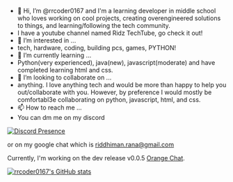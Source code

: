 - 👋 Hi, I’m @rrcoder0167 and I'm a learning developer in middle school who loves working on cool projects, creating overengineered solutions to things, and learning/following the tech community.
- I have a youtube channel named Ridz TechTube, go check it out!
- 👀 I’m interested in ...
- tech, hardware, coding, building pcs, games, PYTHON!
- 🌱 I’m currently learning ...
- Python(very experienced), java(new), javascript(moderate) and have completed learning html and css.
- 💞️ I’m looking to collaborate on ...
- anything. I love anything tech and would be more than happy to help you out/collaborate with you. However, by preference I would mostly be comfortabl3e collaborating on python, javascript, html, and css.
- 📫 How to reach me ...
- You can dm me on my discord

[![Discord Presence](https://lanyard.cnrad.dev/api/870936028108705803)](https://discord.com/users/870936028108705803)

or on my google chat which is [riddhiman.rana@gmail.com](mailto:riddhiman.rana@gmail.com)

Currently, I'm working on the dev release v0.0.5 [Orange Chat](https://github.com/rrcoder0167/Orange-Chat).

<!---
rrcoder0167/rrcoder0167 is a ✨ special ✨ repository because its `README.md` (this file) appears on your GitHub profile.
You can click the Preview link to take a look at your changes.
--->
[![rrcoder0167's GitHub stats](https://github-readme-stats.vercel.app/api?username=rrcoder0167)](https://github.com/anuraghazra/github-readme-stats&bg_color=24273a&text_color=cad3f5&icon_color=c6a0f6&title_color=8bd5ca)
